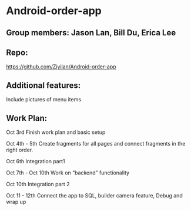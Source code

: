 # Android-order-app
## Group members: Jason Lan, Bill Du, Erica Lee
## Repo: 
https://github.com/Ziyilan/Android-order-app
## Additional features: 
Include pictures of menu items
## Work Plan:
Oct 3rd Finish work plan and basic setup

Oct 4th - 5th Create fragments for all pages and connect fragments in the right order. 

Oct 6th Integration part1

Oct 7th - Oct 10th Work on “backend” functionality  

Oct 10th Integration part 2 

Oct 11 - 12th Connect the app to SQL, builder camera feature, Debug and wrap up
